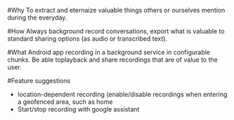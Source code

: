 #Why
To extract and eternaize valuable things others or ourselves mention during the everyday.

#How
Always background record conversations, export what is valuable to standard sharing options (as audio or transcribed text).

#What
Android app recording in a background service in configurable chunks. Be able toplayback and share recordings that are of value to the user.

#Feature suggestions
 - location-dependent recording (enable/disable recordings when entering a geofenced area, such as home
 - Start/stop recording with google assistant
